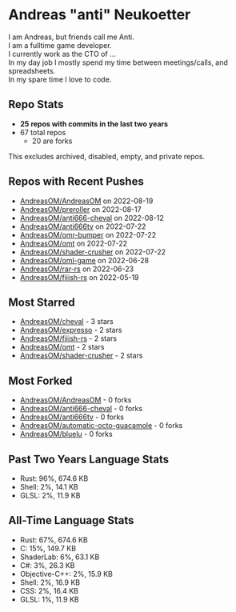 
# Andreas "anti" Neukoetter

I am Andreas, but friends call me Anti.  
I am a fulltime game developer.  
I currently work as the CTO of ...  
In my day job I mostly spend my time between meetings/calls, and spreadsheets.  
In my spare time I love to code.  

## Repo Stats
- **25 repos with commits in the last two years**
- 67 total repos
  - 20 are forks

This excludes archived, disabled, empty, and private repos.

## Repos with Recent Pushes
- [AndreasOM/AndreasOM](https://github.com/AndreasOM/AndreasOM) on 2022-08-19
- [AndreasOM/preroller](https://github.com/AndreasOM/preroller) on 2022-08-17
- [AndreasOM/anti666-cheval](https://github.com/AndreasOM/anti666-cheval) on 2022-08-12
- [AndreasOM/anti666tv](https://github.com/AndreasOM/anti666tv) on 2022-07-22
- [AndreasOM/omr-bumper](https://github.com/AndreasOM/omr-bumper) on 2022-07-22
- [AndreasOM/omt](https://github.com/AndreasOM/omt) on 2022-07-22
- [AndreasOM/shader-crusher](https://github.com/AndreasOM/shader-crusher) on 2022-07-22
- [AndreasOM/oml-game](https://github.com/AndreasOM/oml-game) on 2022-06-28
- [AndreasOM/rar-rs](https://github.com/AndreasOM/rar-rs) on 2022-06-23
- [AndreasOM/fiiish-rs](https://github.com/AndreasOM/fiiish-rs) on 2022-05-19


## Most Starred
- [AndreasOM/cheval](https://github.com/AndreasOM/cheval) - 3 stars
- [AndreasOM/expresso](https://github.com/AndreasOM/expresso) - 2 stars
- [AndreasOM/fiiish-rs](https://github.com/AndreasOM/fiiish-rs) - 2 stars
- [AndreasOM/omt](https://github.com/AndreasOM/omt) - 2 stars
- [AndreasOM/shader-crusher](https://github.com/AndreasOM/shader-crusher) - 2 stars


## Most Forked
- [AndreasOM/AndreasOM](https://github.com/AndreasOM/AndreasOM) - 0 forks
- [AndreasOM/anti666-cheval](https://github.com/AndreasOM/anti666-cheval) - 0 forks
- [AndreasOM/anti666tv](https://github.com/AndreasOM/anti666tv) - 0 forks
- [AndreasOM/automatic-octo-guacamole](https://github.com/AndreasOM/automatic-octo-guacamole) - 0 forks
- [AndreasOM/bluelu](https://github.com/AndreasOM/bluelu) - 0 forks


## Past Two Years Language Stats
- Rust: 96%, 674.6 KB
- Shell: 2%, 14.1 KB
- GLSL: 2%, 11.9 KB


## All-Time Language Stats
- Rust: 67%, 674.6 KB
- C: 15%, 149.7 KB
- ShaderLab: 6%, 63.1 KB
- C#: 3%, 26.3 KB
- Objective-C++: 2%, 15.9 KB
- Shell: 2%, 16.9 KB
- CSS: 2%, 16.4 KB
- GLSL: 1%, 11.9 KB

